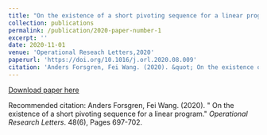 ```yaml
---
title: "On the existence of a short pivoting sequence for a linear program"
collection: publications
permalink: /publication/2020-paper-number-1
excerpt: ''
date: 2020-11-01
venue: 'Operational Reseach Letters,2020'
paperurl: 'https://doi.org/10.1016/j.orl.2020.08.009'
citation: 'Anders Forsgren, Fei Wang. (2020). &quot; On the existence of a short pivoting sequence for a linear program.&quot; <i>Operational Research Letters</i>. 48(6), Pages 697-702.'
---
```


[Download paper here](https://doi.org/10.1016/j.orl.2020.08.009)

Recommended citation: Anders Forsgren, Fei Wang. (2020). &quot; On the existence of a short pivoting sequence for a linear program.&quot; <i>Operational Research Letters</i>. 48(6), Pages 697-702.
